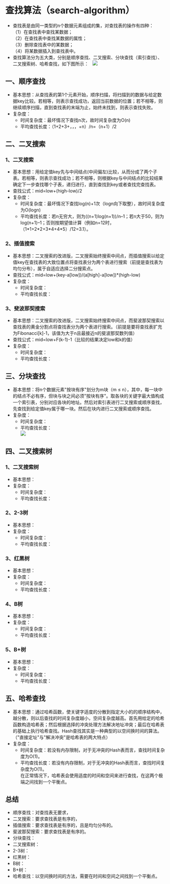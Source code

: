 # 查找算法（search-algorithm） 
* 查找表是由同一类型的n个数据元素组成的集，对查找表的操作有四种：  
（1）在查找表中查找某数据；  
（2）在查找表中查找某数据的属性；  
（3）删除查找表中的某数据；  
（4）将某数据插入到查找表中。  
* 查找算法分为五大类，分别是顺序查找、二叉搜索、分块查找（索引查找）、二叉搜索树、哈希查找，如下图所示：  
![](http://images.cnitblog.com/blog/311549/201308/18162047-8570370e5d2741a0bf3441198c26b034.jpg)  

## 一、顺序查找  
* 基本思想：从查找表的第1个元素开始，顺序扫描，将扫描到的数据与给定数据key比较。若相等，则表示查找成功，返回当前数据的位置；若不相等，则继续顺序扫描，直到查找表的末端为止，始终未找到，则表示查找失败。  
* 复杂度：  
	* 时间复杂度：最坏情况下查找n次，故时间复杂度为O(n)  
	* 平均查找长度：（1+2+3+，，，+n）/n=（n+1）/2  

## 二、二叉搜索
### 1、二叉搜索  
* 基本思想：用给定值key先与中间结点(中间偏左)比较，从而分成了两个子表。若相等，则表示查找成功；若不相等，则根据key与中间结点的比较结果确定下一步查找哪个子表，递归进行，直到查找到key或者查找完查找表。  
* 查找公式：mid=low+(high-low)/2    
* 复杂度：  
	* 时间复杂度：最坏情况下查找log(n)+1次（logn向下取整），故时间复杂度为O(logn)  
	* 平均查找长度：若n无穷大，则为((n+1)log(n+1))/n–1；若n大于50，则为log(n+1)–1；否则按期望值计算（例如n=12时，（1\*1+2\*2+3\*4+4\*5）/12=3.1）。  

### 2、插值搜索  
* 基本思想：二叉搜索的改进版，二叉搜索始终搜索中间点，而插值搜索以给定值key在查找表的大致位置点将查找表分为两个表进行搜索（前提是查找表为均匀分布），属于自适应选择二分搜索点。  
* 查找公式：mid=low+(key-a[low])/(a[high]-a[low])\*(high-low)  
* 复杂度：  
	* 时间复杂度：
	* 平均查找长度：  

### 3、斐波那契搜索  
* 基本思想：二叉搜索的改进版，二叉搜索始终搜索中间点，而斐波那契搜索以查找表的黄金分割点将查找表分为两个表进行搜索。（前提是要将查找表扩充为Fibonacci[k]-1，该值为大于n且最接近n的斐波那契数列值）  
* 查找公式：mid=low+F(k-1)-1（比较的结果决定low和k的值）  
* 复杂度：  
	* 时间复杂度：
	* 平均查找长度：  

## 三、分块查找
* 基本思想：将n个数据元素"按块有序"划分为m块（m ≤ n），其中，每一块中的结点不必有序，但块与块之间必须"按块有序"。取各块的关键字最大值构成一个索引表，分别对应各块的地址。然后对索引表进行二叉搜索或顺序查找，先查找到给定值key属于哪一块。然后在块内进行二叉搜索或顺序查找。
* 复杂度：  
	* 时间复杂度：
	* 平均查找长度：  
![](http://hi.csdn.net/attachment/201107/14/0_1310653444nsJA.gif)  

## 四、二叉搜索树
### 1、二叉搜索树  
* 基本思想：
* 复杂度：  
	* 时间复杂度：
	* 平均查找长度：  

### 2、2-3树  
* 基本思想：
* 复杂度：  
	* 时间复杂度：
	* 平均查找长度：  

### 3、红黑树  
* 基本思想：
* 复杂度：  
	* 时间复杂度：
	* 平均查找长度：  

### 4、B树  
* 基本思想：
* 复杂度：  
	* 时间复杂度：
	* 平均查找长度：  

### 5、B+树  
* 基本思想：
* 复杂度：  
	* 时间复杂度：
	* 平均查找长度：  

## 五、哈希查找
* 基本思想：通过哈希函数，使关键字适度的分散到指定大小的的顺序结构中，越分散，则以后查找的时间复杂度越小，空间复杂度越高。首先用给定的哈希函数构造哈希表；然后根据选择的冲突处理方法解决地址冲突；最后在哈希表的基础上执行哈希查找。Hash查找其实是一种典型的以空间换时间的算法。（"直接定址"与"解决冲突"是哈希表的两大特点）  
* 复杂度：  
	* 时间复杂度：若没有内存限制，对于无冲突的Hash表而言，查找时间复杂度为O(1)。  
	* 平均查找长度：若没有内存限制，对于无冲突的Hash表而言，查找时间复杂度为O(1)。  
在正常情况下，哈希表会使用适度的时间和空间来进行查找，在这两个极端之间找到一个平衡点。  

## 总结
* 顺序查找：对查找表无要求，  
* 二叉搜索：要求查找表是有序的，  
* 插值搜索：要求查找表是有序的，且是均匀分布的。  
* 斐波那契搜索：要求查找表是有序的。  
* 分块查找：  
* 二叉搜索树：  
* 2-3树：  
* 红黑树：  
* B树：  
* B+树：  
* 哈希查找：以空间换时间的方法，需要在时间和空间之间找到一个平衡点。  
